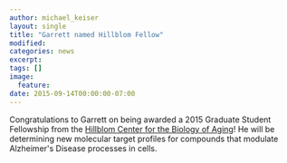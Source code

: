 ```yaml
---
author: michael_keiser
layout: single
title: "Garrett named Hillblom Fellow"
modified:
categories: news
excerpt:
tags: []
image:
  feature:
date: 2015-09-14T00:00:00-07:00
---
```


Congratulations to Garrett on being awarded a 2015 Graduate Student Fellowship from the [Hillblom Center for the Biology of Aging](http://hillblomcenter.ucsf.edu/)! He will be determining new molecular target profiles for compounds that modulate Alzheimer's Disease processes in cells.